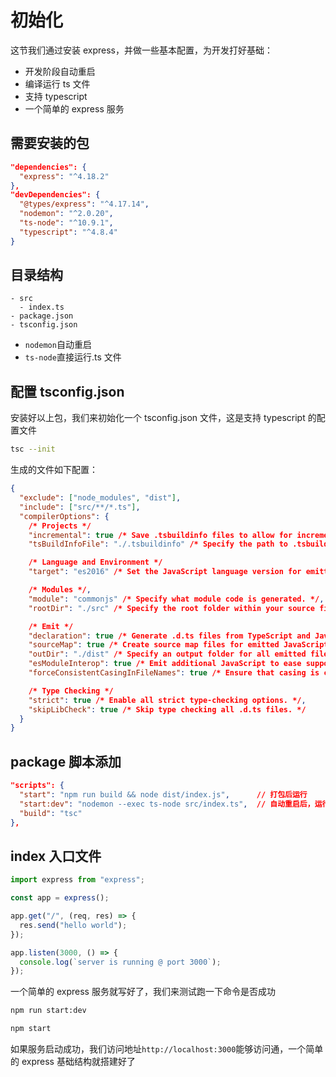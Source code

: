 # 初始化

这节我们通过安装 express，并做一些基本配置，为开发打好基础：

- 开发阶段自动重启
- 编译运行 ts 文件
- 支持 typescript
- 一个简单的 express 服务

## 需要安装的包

```json
"dependencies": {
  "express": "^4.18.2"
},
"devDependencies": {
  "@types/express": "^4.17.14",
  "nodemon": "^2.0.20",
  "ts-node": "^10.9.1",
  "typescript": "^4.8.4"
}
```

## 目录结构

```
- src
  - index.ts
- package.json
- tsconfig.json
```

- `nodemon`自动重启
- `ts-node`直接运行.ts 文件

## 配置 tsconfig.json

安装好以上包，我们来初始化一个 tsconfig.json 文件，这是支持 typescript 的配置文件

```bash
tsc --init
```

生成的文件如下配置：

```json
{
  "exclude": ["node_modules", "dist"],
  "include": ["src/**/*.ts"],
  "compilerOptions": {
    /* Projects */
    "incremental": true /* Save .tsbuildinfo files to allow for incremental compilation of projects. */,
    "tsBuildInfoFile": "./.tsbuildinfo" /* Specify the path to .tsbuildinfo incremental compilation file. */,

    /* Language and Environment */
    "target": "es2016" /* Set the JavaScript language version for emitted JavaScript and include 

    /* Modules */,
    "module": "commonjs" /* Specify what module code is generated. */,
    "rootDir": "./src" /* Specify the root folder within your source files. */,

    /* Emit */
    "declaration": true /* Generate .d.ts files from TypeScript and JavaScript files in your project. */,
    "sourceMap": true /* Create source map files for emitted JavaScript files. */,
    "outDir": "./dist" /* Specify an output folder for all emitted files. */,
    "esModuleInterop": true /* Emit additional JavaScript to ease support for importing CommonJS modules. This enables 'allowSyntheticDefaultImports' for type compatibility. */,
    "forceConsistentCasingInFileNames": true /* Ensure that casing is correct in imports. */,

    /* Type Checking */
    "strict": true /* Enable all strict type-checking options. */,
    "skipLibCheck": true /* Skip type checking all .d.ts files. */
  }
}
```

## package 脚本添加

```json
"scripts": {
  "start": "npm run build && node dist/index.js",      // 打包后运行
  "start:dev": "nodemon --exec ts-node src/index.ts",  // 自动重启后，运行src/index.ts文件
  "build": "tsc"
},
```

## index 入口文件

```typescript
import express from "express";

const app = express();

app.get("/", (req, res) => {
  res.send("hello world");
});

app.listen(3000, () => {
  console.log(`server is running @ port 3000`);
});
```

一个简单的 express 服务就写好了，我们来测试跑一下命令是否成功

```bash
npm run start:dev

npm start
```

如果服务启动成功，我们访问地址`http://localhost:3000`能够访问通，一个简单的 express 基础结构就搭建好了
